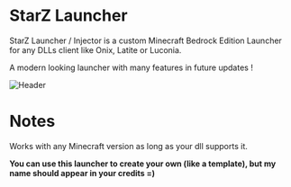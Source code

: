 # StarZ Launcher
StarZ Launcher / Injector is a custom Minecraft Bedrock Edition Launcher for any DLLs client like Onix, Latite or Luconia.

A modern looking launcher with many features in future updates !

![Header](https://cdn.discordapp.com/attachments/1072331008613044274/1081259536184258570/StarZ.png)

# Notes
Works with any Minecraft version as long as your dll supports it.

**You can use this launcher to create your own (like a template), but my name should appear in your credits =)**



